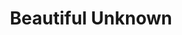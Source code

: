 ---
layout: jim-frankenstein
title: Beautiful Unknown
album_link: https://open.spotify.com/album/1GmX76Xij1oQSQO64pdyh3
short_name: beautiful-unknown

song_name: Beautiful Unknown
song_description: A hazy, late-night drive through the wreckage of a bad trip, where the universe warps, the music cuts out, and the only thing keeping you from floating off into the abyss is the one person who won’t let you slip. It’s a love song for the lost and found—one foot in the void, one hand in theirs.

spotify_id: 1JLoFwmDIxGc0qNrt76s1c

lyrics: |-
    #### Verse 1
    Took a trip today
    Don’t know how long we’re gone
    We put our hearts on the radio
    and we gave in to the song

    I came so close to nothing, you were all that remained,
    like a warm point of light in the dark
    your love has found me and it wrapped itself around me
    and I know I’m going home again.

    #### Chorus
    Into the Beautiful Unknown we go,
    just hold me close til the morning.
    As we drift away, I’ll take your hand,
    lead me into the night

    and to the Universe below, I know,
    I’m not myself anymore, no.
    If the sun comes up tomorrow,
    I know you’ll wait for me in the light.

    #### Verse 2
    We got back in the morning
    Don’t know how long we stayed.
    It’s so shockingly quiet
    when the music stops playing.

    When we look up to the heavens we’re not praying.
    We’re just looking for what I found in your arms.

    There’s no Heaven above us, but there’s surely a Hell below
    me if I should ever fail to tell you that I love you.

    #### Chorus
    Into the Beautiful Unknown we go,
    just don’t let go til the morning.
    As we drift away, I trust you
    —just you— take me into the night.

    With the Universe below aglow,
    I’m not myself anymore, no.
    When the sun comes up tomorrow,
    I know you’ll be waiting.

song_credits: |-
    Written and Recorded in Minneapolis by Brian Reed
---